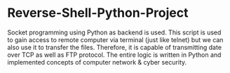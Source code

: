 # Reverse-Shell-Python-Project

Socket programming using Python as backend is used. This script is used to gain access to remote computer via terminal (just like telnet) but we can also use it to transfer the files. Therefore, it is capable of transmitting date over TCP as well as FTP protocol. The entire logic is written in Python and implemented concepts of computer network & cyber security. 
